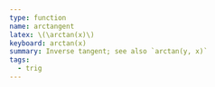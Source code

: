 ```yaml
---
type: function
name: arctangent
latex: \(\arctan(x)\)
keyboard: arctan(x)
summary: Inverse tangent; see also `arctan(y, x)`
tags:
  - trig
---
```

